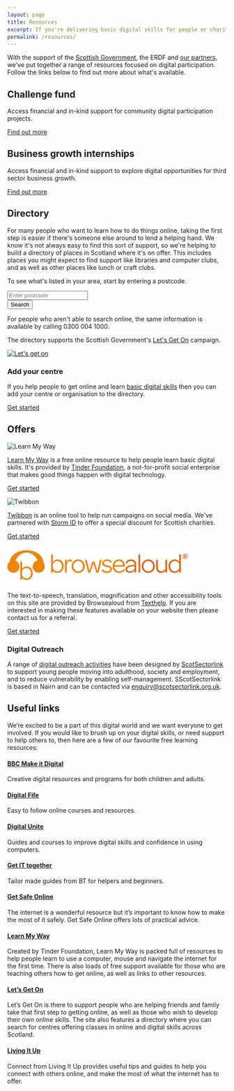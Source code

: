 ```yaml
---
layout: page
title: Resources
excerpt: If you're delivering basic digital skills for people or charities in Scotland, then we're here to help.
permalink: /resources/
---
```


With the support of the [Scottish Government](http://www.gov.scot), the ERDF and [our partners](/charter/), we've put together a range of resources focused on digital participation. Follow the links below to find out more about what's available.



## Challenge fund

Access financial and in-kind support for community digital participation projects.

<a href="/resources/challenge-fund/" class="btn btn-primary btn-lg">Find out more</a>

## Business growth internships

Access financial and in-kind support to explore digital opportunities for third sector business growth.

<a href="/resources/internships/" class="btn btn-primary btn-lg">Find out more</a>



## Directory

For many people who want to learn how to do things online, taking the first step is easier if there's someone else around to lend a helping hand. We know it's not always easy to find this sort of support, so we're helping to build a directory of places in Scotland where it's on offer. This includes places you might expect to find support like libraries and computer clubs, and as well as other places like lunch or craft clubs.

To see what's listed in your area, start by entering a postcode.

<form role="form" action="http://letsgeton.digitalscotland.org/Search" method="GET">
  <div class="form-group">
    <input type="text" class="form-control input-lg" id="postcode" name="geo.postcode" placeholder="Enter postcode">
  </div>
  <div class="form-group">
    <button type="submit" class="btn btn-primary btn-lg">Search</button>
  </div>
</form>

For people who aren't able to search online, the same information is available by calling 0300 004 1000.

The directory supports the Scottish Government's [Let's Get On](http://www.letsgeton.scot/) campaign.

[![Let's get on](/images/Letsgetonbutton-125x125.png)](http://www.letsgeton.scot/)

### Add your centre

If you help people to get online and learn [basic digital skills](http://digital.scvo.org.uk/about/basic-digital-skills/)  then you can add your centre or organisation to the directory. 

<a href="http://letsgeton.digitalscotland.org/SignUp/create" class="btn btn-primary btn-lg">Get started</a>



## Offers

![Learn My Way](/images/learnmyway.jpg)

[Learn My Way](http://scotland.learnmyway.com) is a free online resource to help people learn basic digital skills. It's provided by [Tinder Foundation](http://www.tinderfoundation.org), a not-for-profit social enterprise that makes good things happen with digital technology.

<a href="http://scotland.learnmyway.com" class="btn btn-primary btn-lg">Get started</a>

![Twibbon](/images/twibbon.png)

[Twibbon](/twibbon/) is an online tool to help run campaigns on social media. We've partnered with [Storm ID](/charter/storm-id/) to offer a special discount for Scottish charities.

<a href="/twibbon/" class="btn btn-primary btn-lg">Get started</a>

![Browsealoud](/images/browsealoud.png)

The text-to-speech, translation, magnification and other accessibility tools on this site are provided by Browsealoud from [Texthelp](https://www.texthelp.com/en-gb). If you are interested in making these features available on your website then please contact us for a referral.

<a href="mailto:digital@scvo.org.uk" class="btn btn-primary btn-lg">Get started</a>



### Digital Outreach

A range of [digital outreach activities](https://www.ruralnetwork.scot/digital-outreach-activities-scotsectorlink) have been designed by [ScotSectorlink](http://www.scotsectorlink.org.uk/) to support young people moving into adulthood, society and employment, and to reduce vulnerability by enabling self-management. SScotSectorlink is based in Nairn and can be contacted via [enquiry@scotsectorlink.org.uk](mailto:enquiry@scotsectorlink.org.uk). 



## Useful links

We’re excited to be a part of this digital world and we want everyone to get involved. If you would like to brush up on your digital skills, or need support to help others to, then here are a few of our favourite free learning resources:

#### [BBC Make it Digital](http://www.bbc.co.uk/makeitdigital)

Creative digital resources and programs for both children and adults.

#### [Digital Fife](http://www.digitalfife.com/)

Easy to follow online courses and resources. 

#### [Digital Unite](http://digitalunite.com/) 

Guides and courses to improve digital skills and confidence in using computers.

#### [Get IT together](http://www.bt.com/includingyou/getting-online.html)

Tailor made guides from BT for helpers and beginners.

#### [Get Safe Online](https://www.getsafeonline.org/)

The internet is a wonderful resource but it’s important to know how to make the most of it safely. Get Safe Online offers lots of practical advice.

#### [Learn My Way](http://scotland.learnmyway.com/)

Created by Tinder Foundation, Learn My Way is packed full of resources to help people learn to use a computer, mouse and navigate the internet for the first time. There is also loads of free support available for those who are teaching others how to get online, as well as links to other resources.

#### [Let’s Get On](http://www.letsgeton.scot/)

Let’s Get On is there to support people who are helping friends and family take that first step to getting online, as well as those who wish to develop their own online skills. The site also features a directory where you can search for centres offering classes in online and digital skills across Scotland.

#### [Living It Up](https://portal.livingitup.org.uk/)

Connect from Living It Up provides useful tips and guides to help you connect with others online, and make the most of what the internet has to offer.
